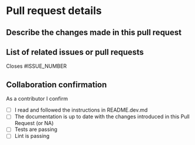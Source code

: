 # Pull request details

## Describe the changes made in this pull request

<!-- include screenshots if that helps the review -->

## List of related issues or pull requests

Closes #ISSUE_NUMBER

## Collaboration confirmation

As a contributor I confirm

-   [ ] I read and followed the instructions in README.dev.md
-   [ ] The documentation is up to date with the changes introduced in this Pull Request (or NA)
-   [ ] Tests are passing
-   [ ] Lint is passing
